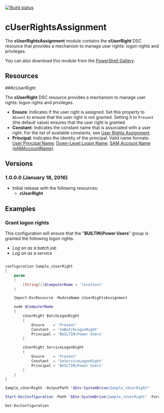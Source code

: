 [![Build status](https://ci.appveyor.com/api/projects/status/wd1lvxj75hrvbfp7/branch/master?svg=true)](https://ci.appveyor.com/project/SNikalaichyk/cuserrightsassignment/branch/master)

# cUserRightsAssignment
The **cUserRightsAssignment** module contains the **cUserRight** DSC resource that provides a mechanism to manage user rights: logon rights and privileges.

You can also download this module from the [PowerShell Gallery](https://www.powershellgallery.com/packages/cUserRightsAssignment).

## Resources

###cUserRight

The **cUserRight** DSC resource provides a mechanism to manage user rights: logon rights and privileges.

* **Ensure**: Indicates if the user right is assigned.
 Set this property to `Absent` to ensure that the user right is not granted.
 Setting it to `Present` (the default value) ensures that the user right is granted.
* **Constant**: Indicates the constant name that is associated with a user right.
 For the list of available constants, see [User Rights Assignment](https://technet.microsoft.com/en-us/library/dn221963.aspx).
* **Principal**: Indicates the identity of the principal.
 Valid name formats:
 [User Principal Name](https://msdn.microsoft.com/en-us/library/windows/desktop/aa380525%28v=vs.85%29.aspx#user_principal_name);
 [Down-Level Logon Name](https://msdn.microsoft.com/en-us/library/windows/desktop/aa380525%28v=vs.85%29.aspx#down_level_logon_name);
 [SAM Account Name (sAMAccountName)](https://msdn.microsoft.com/en-us/library/windows/desktop/ms679635%28v=vs.85%29.aspx).

## Versions

### 1.0.0.0 (January 18, 2016)

* Initial release with the following resources:
    * **cUserRight**

## Examples

### Grant logon rights

This configuration will ensure that the "**BUILTIN\Power Users**" group is granted the following logon rights:
* *Log on as a batch job*
* *Log on as a service*

```powershell

configuration Sample_cUserRight
{
    param
    (
        [String[]]$ComputerName = 'localhost'
    )

    Import-DscResource -ModuleName cUserRightsAssignment

    node $ComputerName
    {
        cUserRight BatchLogonRight
        {
            Ensure    = 'Present'
            Constant  = 'SeBatchLogonRight'
            Principal = 'BUILTIN\Power Users'
        }

        cUserRight ServiceLogonRight
        {
            Ensure    = 'Present'
            Constant  = 'SeServiceLogonRight'
            Principal = 'BUILTIN\Power Users'
        }
    }
}

Sample_cUserRight -OutputPath "$Env:SystemDrive\Sample_cUserRight"

Start-DscConfiguration -Path "$Env:SystemDrive\Sample_cUserRight" -Force -Verbose -Wait

Get-DscConfiguration

```
